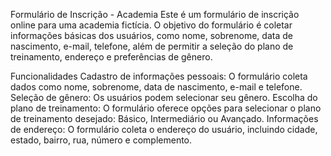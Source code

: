 Formulário de Inscrição - Academia
Este é um formulário de inscrição online para uma academia fictícia. O objetivo do formulário é coletar informações básicas dos usuários, como nome, sobrenome, data de nascimento, e-mail, telefone, além de permitir a seleção do plano de treinamento, endereço e preferências de gênero.

Funcionalidades
Cadastro de informações pessoais: O formulário coleta dados como nome, sobrenome, data de nascimento, e-mail e telefone.
Seleção de gênero: Os usuários podem selecionar seu gênero.
Escolha do plano de treinamento: O formulário oferece opções para selecionar o plano de treinamento desejado: Básico, Intermediário ou Avançado.
Informações de endereço: O formulário coleta o endereço do usuário, incluindo cidade, estado, bairro, rua, número e complemento.
